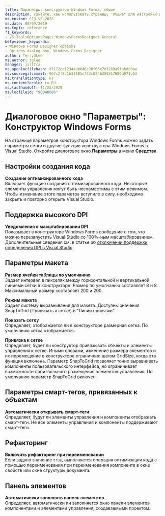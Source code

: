 ```yaml
---
title: Параметры, конструктор Windows Forms, общие
description: Узнайте, как использовать страницу "Общие" для настройки параметров сетки и других функций конструктора Windows Forms в Visual Studio.
ms.custom: SEO-VS-2020
ms.date: 08/09/2019
ms.topic: reference
f1_keywords:
- VS.ToolsOptionsPages.WindowsFormsDesigner.General
helpviewer_keywords:
- Windows Forms Designer options
- Options dialog box, Windows Forms Designer
author: TerryGLee
ms.author: tglee
manager: jillfra
ms.openlocfilehash: d7172ca12344ab046c9bf65e7df280a9fa6dd0aa
ms.sourcegitcommit: 967c2f8c1b3f805cf42c0246389517689d971b53
ms.translationtype: HT
ms.contentlocale: ru-RU
ms.lasthandoff: 11/25/2020
ms.locfileid: "96040086"
---
```

# <a name="options-dialog-box-windows-forms-designer"></a>Диалоговое окно "Параметры": Конструктор Windows Forms

На странице параметров конструктора Windows Forms можно задать параметры сетки и другие функции конструктора Windows Forms в Visual Studio. Откройте диалоговое окно **Параметры** в меню **Средства**.

## <a name="code-generation-settings"></a>Настройки создания кода

**Создание оптимизированного кода**\
Включает функцию создания оптимизированного кода. Некоторые элементы управления могут быть несовместимы с этим режимом. Чтобы изменение этого параметра вступило в силу, необходимо закрыть и повторно открыть Visual Studio.

## <a name="high-dpi-support"></a>Поддержка высокого DPI

**Уведомления о масштабировании DPI**\
Показывает в конструкторе Windows Forms сообщение о том, что можно перезапустить Visual Studio со 100%-ным масштабированием. Дополнительные сведения см. в статье об [отключении поддержки определения DPI в Visual Studio](/dotnet/framework/winforms/disable-dpi-awareness-visual-studio).

## <a name="layout-settings"></a>Параметры макета

**Размер ячейки таблицы по умолчанию**\
Задает интервал в пикселях между горизонтальной и вертикальной линиями сетки в конструкторе. Размер по умолчанию составляет 8 и 8. Максимальный размер составляет 200 и 200.

**Режим макета**\
Задает систему выравнивания для макета. Доступны значения SnapToGrid (Привязать к сетке) и "Линии привязки".

**Показать сетку**\
Определяет, отображается ли в конструкторе размерная сетка. По умолчанию сетка отображается.

**Привязка к сетке**\
Определяет, будет ли конструктор привязывать объекты и элементы управления к сетке. Иными словами, изменение размера элементов и их перемещение в конструкторе ограничено шагом GridSize, когда эта функция включена. Параметр SnapToGrid позволяет точно выравнивать компоненты пользовательского интерфейса, но ограничивает возможности произвольного размещения элементов управления. По умолчанию параметр SnapToGrid включен.

## <a name="object-bound-smart-tag-settings"></a>Параметры смарт-тегов, привязанных к объектам

**Автоматически открывать смарт-теги**\
Определяет, будут ли элементы управления и компоненты отображать смарт-теги. Не все элементы управления и компоненты поддерживают смарт-теги.

## <a name="refactoring"></a>Рефакторинг

**Включить рефакторинг при переименовании**\
Если задано значение `true`, выполняется операция оптимизации кода с помощью переименования при переименования компонента в окне свойств или окне структуры документа.

## <a name="toolbox"></a>Панель элементов

**Автоматически заполнять панель элементов**\
Определяет, автоматически ли заполняется окно панели элементов компонентами и элементами управления, создаваемыми проектом.
